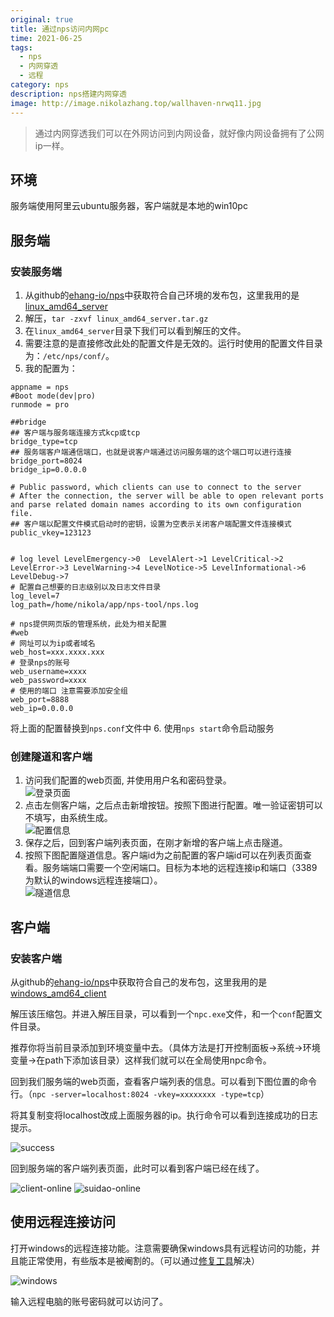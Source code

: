 ```yaml
---
original: true
title: 通过nps访问内网pc
time: 2021-06-25
tags: 
  - nps
  - 内网穿透
  - 远程
category: nps
description: nps搭建内网穿透
image: http://image.nikolazhang.top/wallhaven-nrwq11.jpg
---
```


> 通过内网穿透我们可以在外网访问到内网设备，就好像内网设备拥有了公网ip一样。

## 环境

服务端使用阿里云ubuntu服务器，客户端就是本地的win10pc

## 服务端

### 安装服务端

1. 从github的[ehang-io/nps](https://github.com/ehang-io/nps/releases)中获取符合自己环境的发布包，这里我用的是[linux_amd64_server](https://github.com/ehang-io/nps/releases/download/v0.26.10/linux_amd64_server.tar.gz)
2. 解压，`tar -zxvf linux_amd64_server.tar.gz`
3. 在`linux_amd64_server`目录下我们可以看到解压的文件。
4. 需要注意的是直接修改此处的配置文件是无效的。运行时使用的配置文件目录为：`/etc/nps/conf/`。
5. 我的配置为：
  
  ```text
  appname = nps
  #Boot mode(dev|pro)
  runmode = pro

  ##bridge
  ## 客户端与服务端连接方式kcp或tcp
  bridge_type=tcp
  ## 服务端客户端通信端口，也就是说客户端通过访问服务端的这个端口可以进行连接
  bridge_port=8024
  bridge_ip=0.0.0.0

  # Public password, which clients can use to connect to the server
  # After the connection, the server will be able to open relevant ports and parse related domain names according to its own configuration file.
  ## 客户端以配置文件模式启动时的密钥，设置为空表示关闭客户端配置文件连接模式
  public_vkey=123123


  # log level LevelEmergency->0  LevelAlert->1 LevelCritical->2 LevelError->3 LevelWarning->4 LevelNotice->5 LevelInformational->6 LevelDebug->7
  # 配置自己想要的日志级别以及日志文件目录
  log_level=7
  log_path=/home/nikola/app/nps-tool/nps.log

  # nps提供网页版的管理系统，此处为相关配置
  #web
  # 网址可以为ip或者域名
  web_host=xxx.xxxx.xxx
  # 登录nps的账号
  web_username=xxxx
  web_password=xxxx
  # 使用的端口 注意需要添加安全组
  web_port=8888
  web_ip=0.0.0.0
  ```
  
  将上面的配置替换到`nps.conf`文件中
6. 使用`nps start`命令启动服务

### 创建隧道和客户端

1. 访问我们配置的web页面, 并使用用户名和密码登录。  
    ![登录页面](https://tech-nikola.nikolazhang.top/tools/nps/nps-login.png)
2. 点击左侧客户端，之后点击新增按钮。按照下图进行配置。唯一验证密钥可以不填写，由系统生成。  
    ![配置信息](https://tech-nikola.nikolazhang.top/tools/nps/nps-client.png)
3. 保存之后，回到客户端列表页面，在刚才新增的客户端上点击隧道。
4. 按照下图配置隧道信息。客户端id为之前配置的客户端id可以在列表页面查看。服务端端口需要一个空闲端口。目标为本地的远程连接ip和端口（3389为默认的windows远程连接端口）。  
    ![隧道信息](https://tech-nikola.nikolazhang.top/tools/nps/nps-suidao.png)

## 客户端

### 安装客户端

从github的[ehang-io/nps](https://github.com/ehang-io/nps/releases)中获取符合自己的发布包，这里我用的是[windows_amd64_client](https://github.com/ehang-io/nps/releases/download/v0.26.10/windows_amd64_client.tar.gz)

解压该压缩包。并进入解压目录，可以看到一个`npc.exe`文件，和一个`conf`配置文件目录。

推荐你将当前目录添加到环境变量中去。（具体方法是打开控制面板->系统->环境变量->在path下添加该目录）这样我们就可以在全局使用npc命令。

回到我们服务端的web页面，查看客户端列表的信息。可以看到下图位置的命令行。（`npc -server=localhost:8024 -vkey=xxxxxxxx -type=tcp`）

将其复制变将localhost改成上面服务器的ip。执行命令可以看到连接成功的日志提示。

![success](https://tech-nikola.nikolazhang.top/tools/nps/nps-client-connect.png)

回到服务端的客户端列表页面，此时可以看到客户端已经在线了。

![client-online](https://tech-nikola.nikolazhang.top/tools/nps/nps-server-clients.png)
![suidao-online](https://tech-nikola.nikolazhang.top/tools/nps/nps-server-suidao.png)

## 使用远程连接访问

打开windows的远程连接功能。注意需要确保windows具有远程访问的功能，并且能正常使用，有些版本是被阉割的。（可以通过[修复工具](https://github.com/stascorp/rdpwrap/releases)解决）

![windows](https://tech-nikola.nikolazhang.top/tools/nps/nps-win-remote.png)

输入远程电脑的账号密码就可以访问了。


